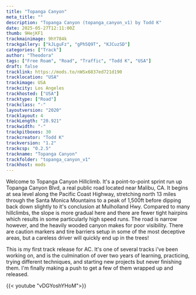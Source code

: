 ```yaml
---
title: "Topanga Canyon"
meta_title: ""
description: "Topanga Canyon (topanga_canyon_v1) by Todd K"
date: 2025-05-27T12:11:00Z
thumb: 9HejKF1
trackmainimage: 9hY784k
trackgallery: ["kJLguFz", "gPh5Q9T", "KJCuzSD"]
categories: ["Track"]
author: "Theodora"
tags: ["Free Roam", "Road", "Traffic", "Todd K", "USA"]
draft: false
tracklink: https://mods.to/nWSx6837ed721d190
tracklocation: "USA"
trackimage: USA
trackcity: Los Angeles
trackhosted: ["USA"]
tracktype: ["Road"]
trackclass: "-" 
layoutversion: "2020"
tracklayout: 4
trackLength: "20.921"
trackwidth: "-"
trackpitboxes: 30
trackcreator: "Todd K"
trackversion: "1.2"
trackcsp: "0.2.5"
trackname: "Topanga Canyon"
trackfolder: "topanga_canyon_v1"
trackhost: mods
---
```


Welcome to Topanga Canyon Hillclimb. It's a point-to-point sprint run up Topanga Canyon Blvd, a real public road located near Malibu, CA. It begins at sea level along the Pacific Coast Highway, stretching north 13 miles through the Santa Monica Mountains to a peak of 1,500ft before dipping back down slightly to it's conclusion at Mulholland Hwy. Compared to many hillclimbs, the slope is more gradual here and there are fewer tight hairpins which results in some particularly high speed runs. The road is narrow however, and the heavily wooded canyon makes for poor visibility. There are caution markers and tire barriers setup in some of the most deceptive areas, but a careless driver will quickly end up in the trees!

This is my first track release for AC. It's one of several tracks i've been working on, and is the culmination of over two years of learning, practicing, trying different techniques, and starting new projects but never finishing them. I'm finally making a push to get a few of them wrapped up and released.

{{< youtube "vDGYoshYHoM">}}